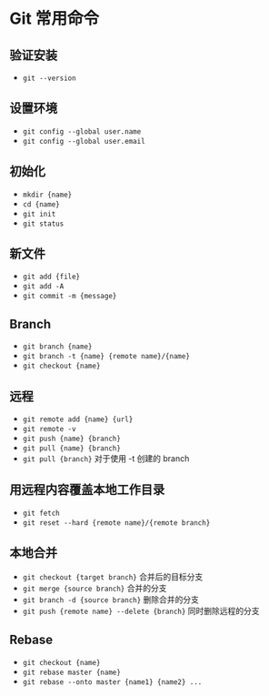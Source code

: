 # Git 常用命令
## 验证安装
- `git --version`
## 设置环境
- `git config --global user.name`
- `git config --global user.email`
## 初始化
- `mkdir {name}`
- `cd {name}`
- `git init`
- `git status`
## 新文件
- `git add {file}`
- `git add -A`
- `git commit -m {message}`
## Branch
- `git branch {name}`
- `git branch -t {name} {remote name}/{name}`
- `git checkout {name}`
## 远程
- `git remote add {name} {url}`
- `git remote -v`
- `git push {name} {branch}`
- `git pull {name} {branch}`
- `git pull {branch}` 对于使用 -t 创建的 branch
## 用远程内容覆盖本地工作目录
- `git fetch`
- `git reset --hard {remote name}/{remote branch}`
## 本地合并
- `git checkout {target branch}` 合并后的目标分支
- `git merge {source branch}` 合并的分支
- `git branch -d {source branch}` 删除合并的分支
- `git push {remote name} --delete {branch}` 同时删除远程的分支
## Rebase
- `git checkout {name}`
- `git rebase master {name}`
- `git rebase --onto master {name1} {name2} ...`